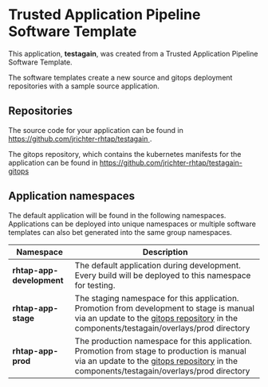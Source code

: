 # Trusted Application Pipeline Software Template

This application, **testagain**, was created from a Trusted Application Pipeline Software Template.

The software templates create a new source and gitops deployment repositories with a sample source application. 

## Repositories

The source code for your application can be found in [https://github.com/jrichter-rhtap/testagain ](https://github.com/jrichter-rhtap/testagain ).
 
The gitops repository, which contains the kubernetes manifests for the application can be found in 
[https://github.com/jrichter-rhtap/testagain-gitops ](https://github.com/jrichter-rhtap/testagain-gitops ) 

## Application namespaces 

The default application will be found in the following namespaces. Applications can be deployed into unique namespaces or multiple software templates can also bet generated into the same group namespaces.  

|  Namespace   |  Description   |  
| -------- | -------- |   
| **rhtap-app-development** | The default application during development. Every build will be deployed to this namespace for testing. | 
| **rhtap-app-stage** | The staging namespace for this application. Promotion from development to stage is manual via an update to the [gitops repository](https://github.com/jrichter-rhtap/testagain-gitops ) in the components/testagain/overlays/prod directory |  
| **rhtap-app-prod** | The production namespace for this application. Promotion from stage to production is manual via an update to the [gitops repository](https://github.com/jrichter-rhtap/testagain-gitops ) in the components/testagain/overlays/prod directory | 